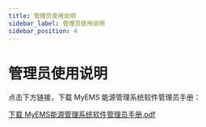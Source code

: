```yaml
---
title: 管理员使用说明       
sidebar_label: 管理员使用说明  
sidebar_position: 4       
---
```


# 管理员使用说明  

点击下方链接，下载 MyEMS 能源管理系统软件管理员手册：  

[下载 MyEMS能源管理系统软件管理员手册.pdf](/downloads/myems-admin-manual.pdf)  